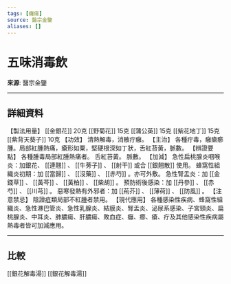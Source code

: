 ```yaml
---
tags: [癰瘍]
source: 醫宗金鑒
aliases: []
---
```


# 五味消毒飲

**來源**: 醫宗金鑒  

---

## 詳細資料
【製法用量】 [[金銀花]] 20克 [[野菊花]] 15克 [[蒲公英]] 15克 [[紫花地丁]] 15克 [[紫背天葵子]] 10克
【功效】
清熱解毒，消散疔癰。
【主治】
各種疔毒，癰瘡癤腫。局部紅腫熱痛，瘡形如粟，堅硬根深如丁狀，舌紅苔黃，脈數。
【辨證要點】
各種腫毒局部紅腫熱痛者。
舌紅苔黃。
脈數。
【加減】
急性扁桃腺炎咽喉炎：加銀花、 [[連翹]] 、 [[牛蒡子]] 、 [[射干]] 或合 [[銀翹散]] 使用。
蜂窩性組織炎初期：加 [[當歸]] 、 [[沒藥]] 、 [[赤芍]] 。亦可外敷。
急性腎盂炎：加 [[金錢草]] 、 [[黃芩]] 、 [[黃柏]] 、 [[柴胡]] 。
預防術後感染：加 [[丹參]] 、 [[赤芍]] 、 [[川芎]] 。
惡寒發熱有外邪者：加 [[荊芥]] 、 [[薄荷]] 、 [[防風]] 。
【注意禁忌】
陰證疽類局部不紅腫者禁用。
【現代應用】
各種感染性疾病、蜂窩性組織炎、急性淋巴管炎、急性乳腺炎、結膜炎、腎盂炎、泌尿系感染、子宮頸炎、扁桃腺炎、中耳炎、肺膿瘍、肝膿瘍、敗血症、癰、癤、瘡、疔及其他感染性疾病屬熱毒者皆可加減應用。

---

## 比較
[[銀花解毒湯]]
[[銀花解毒湯]]
